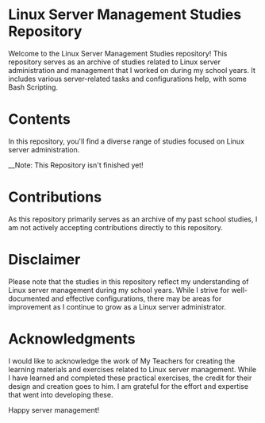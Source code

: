 # Linux Server Management Studies Repository

Welcome to the Linux Server Management Studies repository! This repository serves as an archive of studies related to Linux server administration and management that I worked on during my school years. It includes various server-related tasks and configurations help, with some Bash Scripting.

# Contents

In this repository, you'll find a diverse range of studies focused on Linux server administration.

__Note: This Repository isn't finished yet!

# Contributions

As this repository primarily serves as an archive of my past school studies, I am not actively accepting contributions directly to this repository.

# Disclaimer

Please note that the studies in this repository reflect my understanding of Linux server management during my school years. While I strive for well-documented and effective configurations, there may be areas for improvement as I continue to grow as a Linux server administrator.

# Acknowledgments

I would like to acknowledge the work of My Teachers for creating the learning materials and exercises related to Linux server management. While I have learned and completed these practical exercises, the credit for their design and creation goes to him. I am grateful for the effort and expertise that went into developing these.

Happy server management!
